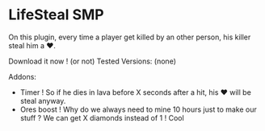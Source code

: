# LifeSteal SMP

On this plugin, every time a player get killed
by an other person, his killer steal him a ❤️.

Download it now ! (or not) 
Tested Versions: (none) 

Addons:
- Timer ! So if he dies in lava before X
    seconds after a hit, his ❤️ will be steal
    anyway. 
- Ores boost ! Why do we always need to mine 10
    hours just to make our stuff ? We can get
    X diamonds instead of 1 ! Cool
